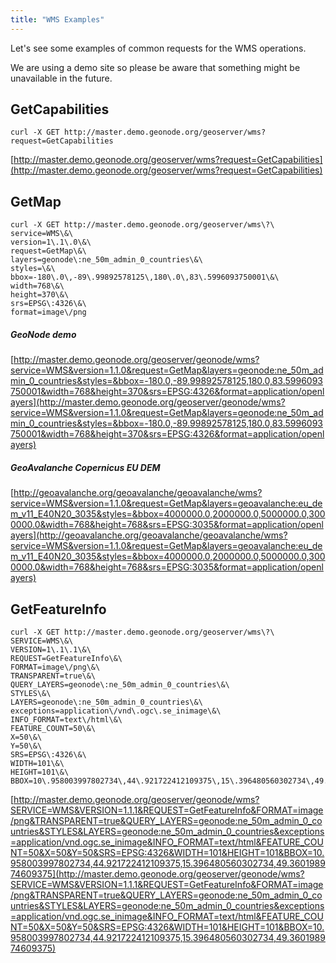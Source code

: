 ```yaml
---
title: "WMS Examples"
---
```


Let's see some examples of common requests for the WMS operations.

We are using a demo site so please be aware that something might be unavailable in the future.

## GetCapabilities

```shell
curl -X GET http://master.demo.geonode.org/geoserver/wms?request=GetCapabilities
```

[http://master.demo.geonode.org/geoserver/wms?request=GetCapabilities](http://master.demo.geonode.org/geoserver/wms?request=GetCapabilities)

## GetMap

```shell
curl -X GET http://master.demo.geonode.org/geoserver/wms\?\
service=WMS\&\
version=1\.1\.0\&\
request=GetMap\&\
layers=geonode\:ne_50m_admin_0_countries\&\
styles=\&\
bbox=-180\.0\,-89\.99892578125\,180\.0\,83\.5996093750001\&\
width=768\&\
height=370\&\
srs=EPSG\:4326\&\
format=image\/png
```

##### GeoNode demo
[http://master.demo.geonode.org/geoserver/geonode/wms?service=WMS&version=1.1.0&request=GetMap&layers=geonode:ne_50m_admin_0_countries&styles=&bbox=-180.0,-89.99892578125,180.0,83.5996093750001&width=768&height=370&srs=EPSG:4326&format=application/openlayers](http://master.demo.geonode.org/geoserver/geonode/wms?service=WMS&version=1.1.0&request=GetMap&layers=geonode:ne_50m_admin_0_countries&styles=&bbox=-180.0,-89.99892578125,180.0,83.5996093750001&width=768&height=370&srs=EPSG:4326&format=application/openlayers)

##### GeoAvalanche Copernicus EU DEM
[http://geoavalanche.org/geoavalanche/geoavalanche/wms?service=WMS&version=1.1.0&request=GetMap&layers=geoavalanche:eu_dem_v11_E40N20_3035&styles=&bbox=4000000.0,2000000.0,5000000.0,3000000.0&width=768&height=768&srs=EPSG:3035&format=application/openlayers](http://geoavalanche.org/geoavalanche/geoavalanche/wms?service=WMS&version=1.1.0&request=GetMap&layers=geoavalanche:eu_dem_v11_E40N20_3035&styles=&bbox=4000000.0,2000000.0,5000000.0,3000000.0&width=768&height=768&srs=EPSG:3035&format=application/openlayers)

## GetFeatureInfo

```shell
curl -X GET http://master.demo.geonode.org/geoserver/wms\?\
SERVICE=WMS\&\
VERSION=1\.1\.1\&\
REQUEST=GetFeatureInfo\&\
FORMAT=image\/png\&\
TRANSPARENT=true\&\
QUERY_LAYERS=geonode\:ne_50m_admin_0_countries\&\
STYLES\&\
LAYERS=geonode\:ne_50m_admin_0_countries\&\
exceptions=application\/vnd\.ogc\.se_inimage\&\
INFO_FORMAT=text\/html\&\
FEATURE_COUNT=50\&\
X=50\&\
Y=50\&\
SRS=EPSG\:4326\&\
WIDTH=101\&\
HEIGHT=101\&\
BBOX=10\.958003997802734\,44\.921722412109375\,15\.396480560302734\,49.\360198974609375
```

[http://master.demo.geonode.org/geoserver/geonode/wms?SERVICE=WMS&VERSION=1.1.1&REQUEST=GetFeatureInfo&FORMAT=image/png&TRANSPARENT=true&QUERY_LAYERS=geonode:ne_50m_admin_0_countries&STYLES&LAYERS=geonode:ne_50m_admin_0_countries&exceptions=application/vnd.ogc.se_inimage&INFO_FORMAT=text/html&FEATURE_COUNT=50&X=50&Y=50&SRS=EPSG:4326&WIDTH=101&HEIGHT=101&BBOX=10.958003997802734,44.921722412109375,15.396480560302734,49.360198974609375](http://master.demo.geonode.org/geoserver/geonode/wms?SERVICE=WMS&VERSION=1.1.1&REQUEST=GetFeatureInfo&FORMAT=image/png&TRANSPARENT=true&QUERY_LAYERS=geonode:ne_50m_admin_0_countries&STYLES&LAYERS=geonode:ne_50m_admin_0_countries&exceptions=application/vnd.ogc.se_inimage&INFO_FORMAT=text/html&FEATURE_COUNT=50&X=50&Y=50&SRS=EPSG:4326&WIDTH=101&HEIGHT=101&BBOX=10.958003997802734,44.921722412109375,15.396480560302734,49.360198974609375)